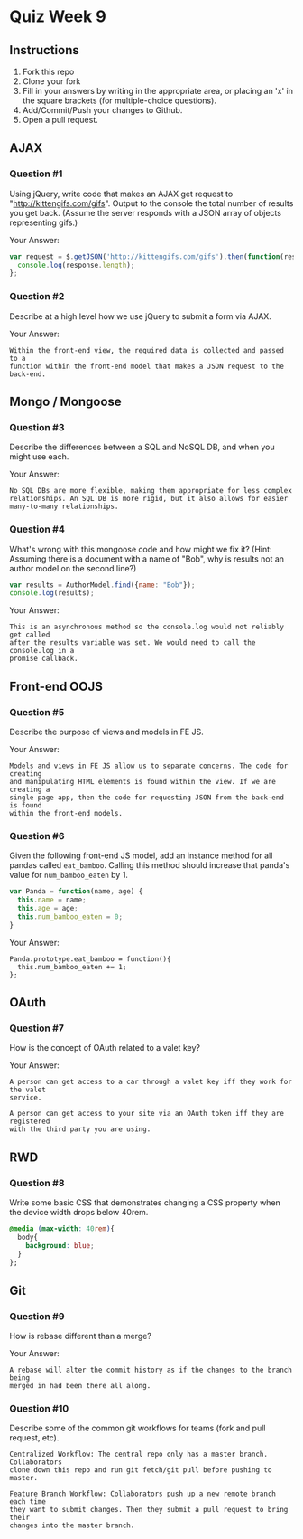 # Quiz Week 9

## Instructions

1. Fork this repo
2. Clone your fork
3. Fill in your answers by writing in the appropriate area, or placing an 'x' in
the square brackets (for multiple-choice questions).
4. Add/Commit/Push your changes to Github.
5. Open a pull request.

## AJAX

### Question #1

Using jQuery, write code that makes an AJAX get request to "http://kittengifs.com/gifs". Output to the console the total number of results you get back. (Assume the server responds with a JSON array of objects representing gifs.)

Your Answer:
```js
var request = $.getJSON('http://kittengifs.com/gifs').then(function(response){
  console.log(response.length);
};

```

### Question #2

Describe at a high level how we use jQuery to submit a form via AJAX.

Your Answer:
```text
Within the front-end view, the required data is collected and passed to a
function within the front-end model that makes a JSON request to the back-end.
```


## Mongo / Mongoose

### Question #3

Describe the differences between a SQL and NoSQL DB, and when you might use each.

Your Answer:
```text
No SQL DBs are more flexible, making them appropriate for less complex
relationships. An SQL DB is more rigid, but it also allows for easier
many-to-many relationships.
```


### Question #4

What's wrong with this mongoose code and how might we fix it?
(Hint: Assuming there is a document with a name of "Bob", why is results not an author model on the second line?)

```js
var results = AuthorModel.find({name: "Bob"});
console.log(results);
```

Your Answer:
```text
This is an asynchronous method so the console.log would not reliably get called
after the results variable was set. We would need to call the console.log in a
promise callback.
```

## Front-end OOJS

### Question #5

Describe the purpose of views and models in FE JS.

Your Answer:
```text
Models and views in FE JS allow us to separate concerns. The code for creating
and manipulating HTML elements is found within the view. If we are creating a
single page app, then the code for requesting JSON from the back-end is found
within the front-end models.

```

### Question #6

Given the following front-end JS model, add an instance method for all pandas called `eat_bamboo`. Calling this method should increase that panda's value for `num_bamboo_eaten` by 1.

```js
var Panda = function(name, age) {
  this.name = name;
  this.age = age;
  this.num_bamboo_eaten = 0;
}
```

Your Answer:
```text
Panda.prototype.eat_bamboo = function(){
  this.num_bamboo_eaten += 1;
};
```


## OAuth

### Question #7

How is the concept of OAuth related to a valet key?

Your Answer:
```text
A person can get access to a car through a valet key iff they work for the valet
service.

A person can get access to your site via an OAuth token iff they are registered
with the third party you are using.
```


## RWD

### Question #8

Write some basic CSS that demonstrates changing a CSS property when the device width drops below 40rem.

```css
@media (max-width: 40rem){
  body{
    background: blue;
  }
};
```

## Git

### Question #9

How is rebase different than a merge?

Your Answer:
```text
A rebase will alter the commit history as if the changes to the branch being
merged in had been there all along.
```

### Question #10

Describe some of the common git workflows for teams (fork and pull request, etc).

```text
Centralized Workflow: The central repo only has a master branch. Collaborators
clone down this repo and run git fetch/git pull before pushing to master.

Feature Branch Workflow: Collaborators push up a new remote branch each time
they want to submit changes. Then they submit a pull request to bring their
changes into the master branch.
```
